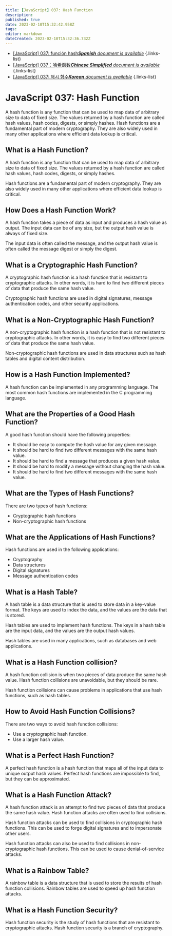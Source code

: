 ```yaml
---
title: [JavaScript] 037: Hash Function
description: 
published: true
date: 2023-02-10T15:32:42.958Z
tags: 
editor: markdown
dateCreated: 2023-02-10T15:32:36.732Z
---
```


- [[JavaScript] 037: función hash***Spanish** document is available*](/es/Knowledge-base/Algorithm/javascript-037-hash-function)
{.links-list}
- [[JavaScript] 037：哈希函数***Chinese Simplified** document is available*](/zh/Knowledge-base/Algorithm/javascript-037-hash-function)
{.links-list}
- [[JavaScript] 037: 해시 함수***Korean** document is available*](/ko/Knowledge-base/Algorithm/javascript-037-hash-function)
{.links-list}


# JavaScript 037: Hash Function

A hash function is any function that can be used to map data of arbitrary size to data of fixed size. The values returned by a hash function are called hash values, hash codes, digests, or simply hashes. Hash functions are a fundamental part of modern cryptography. They are also widely used in many other applications where efficient data lookup is critical.

## What is a Hash Function?

A hash function is any function that can be used to map data of arbitrary size to data of fixed size. The values returned by a hash function are called hash values, hash codes, digests, or simply hashes.

Hash functions are a fundamental part of modern cryptography. They are also widely used in many other applications where efficient data lookup is critical.

## How Does a Hash Function Work?

A hash function takes a piece of data as input and produces a hash value as output. The input data can be of any size, but the output hash value is always of fixed size.

The input data is often called the message, and the output hash value is often called the message digest or simply the digest.

## What is a Cryptographic Hash Function?

A cryptographic hash function is a hash function that is resistant to cryptographic attacks. In other words, it is hard to find two different pieces of data that produce the same hash value.

Cryptographic hash functions are used in digital signatures, message authentication codes, and other security applications.

## What is a Non-Cryptographic Hash Function?

A non-cryptographic hash function is a hash function that is not resistant to cryptographic attacks. In other words, it is easy to find two different pieces of data that produce the same hash value.

Non-cryptographic hash functions are used in data structures such as hash tables and digital content distribution.

## How is a Hash Function Implemented?

A hash function can be implemented in any programming language. The most common hash functions are implemented in the C programming language.

## What are the Properties of a Good Hash Function?

A good hash function should have the following properties:

- It should be easy to compute the hash value for any given message.
- It should be hard to find two different messages with the same hash value.
- It should be hard to find a message that produces a given hash value.
- It should be hard to modify a message without changing the hash value.
- It should be hard to find two different messages with the same hash value.

## What are the Types of Hash Functions?

There are two types of hash functions:

- Cryptographic hash functions
- Non-cryptographic hash functions

## What are the Applications of Hash Functions?

Hash functions are used in the following applications:

- Cryptography
- Data structures
- Digital signatures
- Message authentication codes

## What is a Hash Table?

A hash table is a data structure that is used to store data in a key-value format. The keys are used to index the data, and the values are the data that is stored.

Hash tables are used to implement hash functions. The keys in a hash table are the input data, and the values are the output hash values.

Hash tables are used in many applications, such as databases and web applications.

## What is a Hash Function collision?

A hash function collision is when two pieces of data produce the same hash value. Hash function collisions are unavoidable, but they should be rare.

Hash function collisions can cause problems in applications that use hash functions, such as hash tables.

## How to Avoid Hash Function Collisions?

There are two ways to avoid hash function collisions:

- Use a cryptographic hash function.
- Use a larger hash value.

## What is a Perfect Hash Function?

A perfect hash function is a hash function that maps all of the input data to unique output hash values. Perfect hash functions are impossible to find, but they can be approximated.

## What is a Hash Function Attack?

A hash function attack is an attempt to find two pieces of data that produce the same hash value. Hash function attacks are often used to find collisions.

Hash function attacks can be used to find collisions in cryptographic hash functions. This can be used to forge digital signatures and to impersonate other users.

Hash function attacks can also be used to find collisions in non-cryptographic hash functions. This can be used to cause denial-of-service attacks.

## What is a Rainbow Table?

A rainbow table is a data structure that is used to store the results of hash function collisions. Rainbow tables are used to speed up hash function attacks.

## What is a Hash Function Security?

Hash function security is the study of hash functions that are resistant to cryptographic attacks. Hash function security is a branch of cryptography.